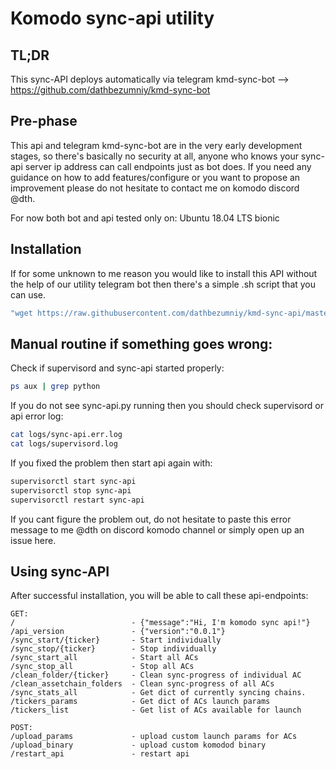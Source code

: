 # Komodo sync-api utility

## TL;DR

This sync-API deploys automatically via telegram kmd-sync-bot --> https://github.com/dathbezumniy/kmd-sync-bot

## Pre-phase
This api and telegram kmd-sync-bot are in the very early development stages, so there's basically no security at all, anyone who knows your sync-api server ip address can call endpoints just as bot does. If you need any guidance on how to add features/configure or you want to propose an improvement please do not hesitate to contact me on komodo discord @dth.

For now both bot and api tested only on: Ubuntu 18.04 LTS bionic


## Installation

If for some unknown to me reason you would like to install this API without the help of our utility telegram bot then there's a simple .sh script that you can use.

```sh
"wget https://raw.githubusercontent.com/dathbezumniy/kmd-sync-api/master/sync_api_setup.sh && chmod u+x sync_api_setup.sh && ./sync_api_setup.sh"
```


## Manual routine if something goes wrong:
Check if supervisord and sync-api started properly:
```sh 
ps aux | grep python 
```
If you do not see sync-api.py running then you should check supervisord or api error log:

```sh
cat logs/sync-api.err.log
cat logs/supervisord.log
```

If you fixed the problem then start api again with:

```sh
supervisorctl start sync-api
supervisorctl stop sync-api
supervisorctl restart sync-api
```

If you cant figure the problem out, do not hesitate to paste this error message to me @dth on discord komodo channel or simply open up an issue here.


## Using sync-API

After successful installation, you will be able to call these api-endpoints:
```
GET:
/                          - {"message":"Hi, I'm komodo sync api!"}
/api_version               - {"version":"0.0.1"}
/sync_start/{ticker}       - Start individually
/sync_stop/{ticker}        - Stop individually
/sync_start_all            - Start all ACs
/sync_stop_all             - Stop all ACs
/clean_folder/{ticker}     - Clean sync-progress of individual AC
/clean_assetchain_folders  - Clean sync-progress of all ACs
/sync_stats_all            - Get dict of currently syncing chains.
/tickers_params            - Get dict of ACs launch params
/tickers_list              - Get list of ACs available for launch

POST:
/upload_params             - upload custom launch params for ACs
/upload_binary             - upload custom komodod binary
/restart_api               - restart api
```
